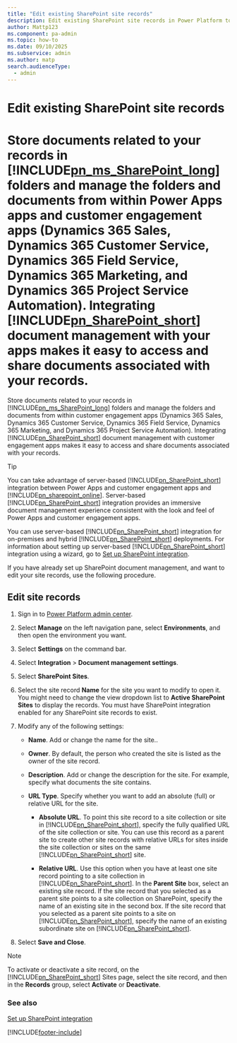 ```yaml
---
title: "Edit existing SharePoint site records"
description: Edit existing SharePoint site records in Power Platform to manage document management settings for your apps.
author: Mattp123
ms.component: pa-admin
ms.topic: how-to
ms.date: 09/10/2025
ms.subservice: admin
ms.author: matp
search.audienceType: 
  - admin
---
```

# Edit existing SharePoint site records

Store documents related to your records in [!INCLUDE[pn_ms_SharePoint_long](../includes/pn-ms-sharepoint-long.md)] folders and manage the folders and documents from within Power Apps apps and customer engagement apps (Dynamics 365 Sales, Dynamics 365 Customer Service, Dynamics 365 Field Service, Dynamics 365 Marketing, and Dynamics 365 Project Service Automation). Integrating [!INCLUDE[pn_SharePoint_short](../includes/pn-sharepoint-short.md)] document management with your apps makes it easy to access and share documents associated with your records.  
=======
Store documents related to your records in [!INCLUDE[pn_ms_SharePoint_long](../includes/pn-ms-sharepoint-long.md)] folders and manage the folders and documents from within customer engagement apps (Dynamics 365 Sales, Dynamics 365 Customer Service, Dynamics 365 Field Service, Dynamics 365 Marketing, and Dynamics 365 Project Service Automation). Integrating [!INCLUDE[pn_SharePoint_short](../includes/pn-sharepoint-short.md)] document management with customer engagement apps makes it easy to access and share documents associated with your records.  
  
> [!TIP]
>  You can take advantage of server-based [!INCLUDE[pn_SharePoint_short](../includes/pn-sharepoint-short.md)] integration between Power Apps and customer engagement apps and [!INCLUDE[pn_sharepoint_online](../includes/pn-sharepoint-online.md)]. Server-based [!INCLUDE[pn_SharePoint_short](../includes/pn-sharepoint-short.md)] integration provides an immersive document management experience consistent with the look and feel of Power Apps and customer engagement apps.  
> 
>  You can use server-based [!INCLUDE[pn_SharePoint_short](../includes/pn-sharepoint-short.md)] integration for on-premises and hybrid [!INCLUDE[pn_SharePoint_short](../includes/pn-sharepoint-short.md)] deployments. For information about setting up server-based [!INCLUDE[pn_SharePoint_short](../includes/pn-sharepoint-short.md)] integration using a wizard, go to [Set up SharePoint integration](set-up-sharepoint-integration.md).
  
 If you have already set up SharePoint document management, and want to edit your site records, use the following procedure.  
  
## Edit site records

1. Sign in to [Power Platform admin center](https://admin.powerplatform.microsoft.com).
1. Select **Manage** on the left navigation pane, select **Environments**, and then open the environment you want.
1. Select **Settings** on the command bar.
1. Select **Integration** > **Document management settings**.
1. Select **SharePoint Sites**.
1. Select the site record **Name** for the site you want to modify to open it. You might need to change the view dropdown list to **Active SharePoint Sites** to display the records. You must have SharePoint integration enabled for any SharePoint site records to exist.
1. Modify any of the following settings:  
  
   - **Name**. Add or change the name for the site..  
   - **Owner**. By default, the person who created the site is listed as the owner of the site record.  
   - **Description**. Add or change the description for the site. For example, specify what documents the site contains.  
   - **URL Type**. Specify whether you want to add an absolute (full) or relative URL for the site.  
  
     - **Absolute URL**. To point this site record to a site collection or site in [!INCLUDE[pn_SharePoint_short](../includes/pn-sharepoint-short.md)], specify the fully qualified URL of the site collection or site. You can use this record as a parent site to create other site records with relative URLs for sites inside the site collection or sites on the same [!INCLUDE[pn_SharePoint_short](../includes/pn-sharepoint-short.md)] site.  
  
     - **Relative URL**. Use this option when you have at least one site record pointing to a site collection in [!INCLUDE[pn_SharePoint_short](../includes/pn-sharepoint-short.md)]. In the **Parent Site** box, select an existing  site record. If the site record that you selected as a parent site points to a site collection on SharePoint, specify the name of an existing site in the second box. If the site record that you selected as a parent site points to a site on [!INCLUDE[pn_SharePoint_short](../includes/pn-sharepoint-short.md)], specify the name of an existing subordinate site on [!INCLUDE[pn_SharePoint_short](../includes/pn-sharepoint-short.md)].  
  
1. Select **Save and Close**.  

<!-- 
## Classic experience
1. [!INCLUDE[proc_permissions_system_admin](../includes/proc-permissions-system-admin.md)]  
  
    Check your security role  
  
   - [!INCLUDE[proc_follow_steps_in_link](../includes/proc-follow-steps-in-link.md)]  
  
   - Don't have the correct permissions? Contact your system administrator.  
  
1. In the Power Platform admin center, select an environment. 

2. Select **Settings** > **Integration** > **Document management settings**.  

3. Select **[!INCLUDE[pn_SharePoint_short](../includes/pn-sharepoint-short.md)] Sites**.  
  
4. Select the site record you want to modify, and then select **Edit**.  
  
5. Modify any of the following settings:  
  
   - **Name**. Add or change the name for the site..  
  
   - **Owner**. By default, the person who created the site is listed as the owner of the site record.  
  
   - **Description**. Add or change the description for the site. For example, specify what documents the site contains.  
  
   - **URL Type**. Specify whether you want to add an absolute (full) or relative URL for the site.  
  
     - **Absolute URL**. To point this site record to a site collection or site in [!INCLUDE[pn_SharePoint_short](../includes/pn-sharepoint-short.md)], specify the fully qualified URL of the site collection or site. You can use this record as a parent site to create other site records with relative URLs for sites inside the site collection or sites on the same [!INCLUDE[pn_SharePoint_short](../includes/pn-sharepoint-short.md)] site.  
  
     - **Relative URL**. Use this option when you have at least one site record pointing to a site collection in [!INCLUDE[pn_SharePoint_short](../includes/pn-sharepoint-short.md)]. In the **Parent Site** box, select an existing  site record. If the site record that you selected as a parent site points to a site collection on SharePoint, specify the name of an existing site in the second box. If the site record that you selected as a parent site points to a site on [!INCLUDE[pn_SharePoint_short](../includes/pn-sharepoint-short.md)], specify the name of an existing subordinate site on [!INCLUDE[pn_SharePoint_short](../includes/pn-sharepoint-short.md)].  
  
6. Select **Save**.  
  
7. Select **Save and Close**.  -->
  
> [!NOTE]
>  To activate or deactivate a site record, on the [!INCLUDE[pn_SharePoint_short](../includes/pn-sharepoint-short.md)] Sites page, select the site record, and then in the **Records** group, select **Activate** or **Deactivate**.  
  
### See also

[Set up SharePoint integration](set-up-sharepoint-integration.md)   



[!INCLUDE[footer-include](../includes/footer-banner.md)]
